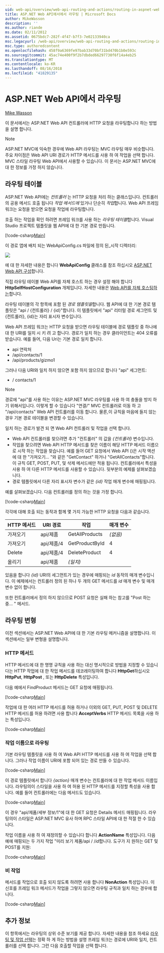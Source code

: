 ```yaml
---
uid: web-api/overview/web-api-routing-and-actions/routing-in-aspnet-web-api
title: ASP.NET Web API에서에서 라우팅 | Microsoft Docs
author: MikeWasson
description: ''
ms.author: riande
ms.date: 02/11/2012
ms.assetid: 0675bdc7-282f-4f47-b7f3-7e02133940ca
msc.legacyurl: /web-api/overview/web-api-routing-and-actions/routing-in-aspnet-web-api
msc.type: authoredcontent
ms.openlocfilehash: 458f9a6369fe97bab33d70bf31bd470b1b0e593c
ms.sourcegitcommit: 45ac74e400f9f2b7dbded66297730f6f14a4eb25
ms.translationtype: MT
ms.contentlocale: ko-KR
ms.lasthandoff: 08/16/2018
ms.locfileid: "41829135"
---
```

<a name="routing-in-aspnet-web-api"></a>ASP.NET Web API에서 라우팅
====================
[Mike Wasson](https://github.com/MikeWasson)

이 문서에서는 ASP.NET Web API 컨트롤러에 HTTP 요청을 라우팅합니다 하는 방법을 설명 합니다.

> [!NOTE]
> ASP.NET MVC에 익숙한 경우에 Web API 라우팅는 MVC 라우팅 매우 비슷합니다. 주요 차이점은 Web API URI 경로가 HTTP 메서드를 사용 하 여 작업을 선택 합니다. MVC 스타일 라우팅 Web API에서 사용할 수 있습니다. 이 문서는 ASP.NET MVC에 대 한 정보를 가정 하지 않습니다.


## <a name="routing-tables"></a>라우팅 테이블

ASP.NET Web API에는 *컨트롤러* 는 HTTP 요청을 처리 하는 클래스입니다. 컨트롤러의 공용 메서드 호출 됩니다 *작업 메서드에* 있거나 단순히 *작업*합니다. Web API 프레임 워크는 요청을 받으면 요청을 작업에 라우팅합니다.

호출 하는 작업을 확인 하려면 프레임 워크를 사용 하는 *라우팅 테이블*합니다. Visual Studio 프로젝트 템플릿을 웹 API에 대 한 기본 경로 만듭니다.

[!code-csharp[Main](routing-in-aspnet-web-api/samples/sample1.cs)]

이 경로 앱에 배치 되는 WebApiConfig.cs 파일에 정의 된\_시작 디렉터리:

![](routing-in-aspnet-web-api/_static/image1.png)

에 대 한 자세한 내용은 합니다 **WebApiConfig** 클래스를 참조 하십시오 [ASP.NET Web API 구성](../advanced/configuring-aspnet-web-api.md)합니다.

직접 라우팅 테이블 Web API를 자체 호스트 하는 경우 설정 해야 합니다 **HttpSelfHostConfiguration** 개체입니다. 자세한 내용은 [Web API를 자체 호스팅하는](../older-versions/self-host-a-web-api.md)합니다.

라우팅 테이블의 각 항목에 포함 된 *경로 템플릿을*합니다. 웹 API에 대 한 기본 경로 템플릿은 &quot;api / {컨트롤러} / {id}&quot;합니다. 이 템플릿에서 &quot;api&quot; 리터럴 경로 세그먼트 및 {컨트롤러}, {id}는 자리 표시자 변수입니다.

Web API 프레임 워크는 HTTP 요청을 받으면 라우팅 테이블에 경로 템플릿 중 하나에 대 한 URI를 일치 시 키 려 고 합니다. 경로가 일치 하는 경우 클라이언트는 404 오류를 받습니다. 예를 들어, 다음 Uri는 기본 경로 일치 합니다.

- api 연락처
- /api/contacts/1
- /api/products/gizmo1

그러나 다음 URI와 일치 하지 않으면 포함 하지 않으므로 합니다 &quot;api&quot; 세그먼트:

- / contacts/1

> [!NOTE]
> 경로에 "api"를 사용 하는 이유는 ASP.NET MVC 라우팅를 사용 하 여 충돌을 방지 하기 위해서입니다. 이렇게 할 수 있습니다 &quot;연결/&quot; MVC 컨트롤러로 이동 하 고 &quot;/api/contacts&quot; Web API 컨트롤러를 이동 합니다. 물론,이 규칙을 마음에 들지 않는 경우 기본 경로 테이블을 변경할 수 있습니다.

일치 하는 경로가 발견 되 면 Web API 컨트롤러 및 작업을 선택 합니다.

- Web API 컨트롤러를 찾으려면 추가 &quot;컨트롤러&quot; 의 값을 *{컨트롤러}* 변수입니다.
- 작업을 찾으려면 Web API HTTP 메서드를 찾은 이름이 해당 HTTP 메서드 이름으로 시작 하는 작업을 찾습니다. 예를 들어 GET 요청에서 Web API ()은 시작 액션에 대 한 &quot;가져오기... &quot;와 같은 &quot;GetContact&quot; 하거나 &quot;GetAllContacts&quot;합니다. 이 규칙 GET, POST, PUT, 및 삭제 메서드에만 적용 됩니다. 컨트롤러에서 특성을 사용 하 여 다른 HTTP 메서드를 사용할 수 있습니다. 뒷부분의 예제를 살펴보겠습니다.
- 경로 템플릿에서 다른 자리 표시자 변수가 같은 *{id}* 작업 매개 변수에 매핑됩니다.

예를 살펴보겠습니다. 다음 컨트롤러를 정의 하는 것을 가정 합니다.

[!code-csharp[Main](routing-in-aspnet-web-api/samples/sample2.cs)]

각각에 대해 호출 되는 동작과 함께 몇 가지 가능한 HTTP 요청을 다음과 같습니다.

| HTTP 메서드 | URI 경로 | 작업 | 매개 변수 |
| --- | --- | --- | --- |
| 가져오기 | api/제품 | GetAllProducts | *(없음)* |
| 가져오기 | api/제품/4 | GetProductById | 4 |
| Delete | api/제품/4 | DeleteProduct | 4 |
| 올리기 | api/제품 | *(일치)* |  |

있음을 합니다 *{id}* URI의 세그먼트가 있는 경우에 매핑되는 *id* 동작의 매개 변수입니다. 이 예제에서는 컨트롤러 정의 된 하나 두 개의 GET 메서드를 *id* 매개 변수 및 매개 변수 없이 합니다.

또한 컨트롤러에서 정의 하지 않으므로 POST 요청은 실패 하는 참고를 &quot;Post 하는 중... &quot; 메서드.

## <a name="routing-variations"></a>라우팅 변형

이전 섹션에서는 ASP.NET Web API에 대 한 기본 라우팅 메커니즘을 설명합니다. 이 섹션에서는 일부 변형을 설명합니다.

### <a name="http-methods"></a>HTTP 메서드

HTTP 메서드에 대 한 명명 규칙을 사용 하는 대신 명시적으로 방법을 지정할 수 있습니다는 HTTP 작업에 대 한 작업 메서드를 데코레이팅하여 합니다 **HttpGet**하십시오 **HttpPut**, **HttpPost** , 또는 **HttpDelete** 특성입니다.

다음 예에서 FindProduct 메서드는 GET 요청에 매핑됩니다.

[!code-csharp[Main](routing-in-aspnet-web-api/samples/sample3.cs)]

작업에 대 한 여러 HTTP 메서드를 허용 하거나 이외의 GET, PUT, POST 및 DELETE HTTP 메서드를 허용 하려면 사용 합니다 **AcceptVerbs** HTTP 메서드 목록을 사용 하는 특성입니다.

[!code-csharp[Main](routing-in-aspnet-web-api/samples/sample4.cs)]

<a id="routing_by_action_name"></a>
### <a name="routing-by-action-name"></a>작업 이름으로 라우팅

기본 라우팅 템플릿을 사용 하 여 Web API HTTP 메서드를 사용 하 여 작업을 선택 합니다. 그러나 작업 이름이 URI에 포함 되어 있는 경로 만들 수 있습니다.

[!code-csharp[Main](routing-in-aspnet-web-api/samples/sample5.cs)]

이 경로 템플릿에서 합니다 *{action}* 매개 변수는 컨트롤러에 대 한 작업 메서드 이름입니다. 라우팅의이 스타일을 사용 하 여 허용 된 HTTP 메서드를 지정할 특성을 사용 합니다. 예를 들어 컨트롤러에는 다음 메서드도 있습니다.

[!code-csharp[Main](routing-in-aspnet-web-api/samples/sample6.cs)]

이 경우 "api/제품/세부 정보/1"에 대 한 GET 요청은 Details 메서드 매핑됩니다. 라우팅의이 스타일은 ASP.NET MVC 유사 하며 RPC 스타일 API에 대 한 적절 한 수 있습니다.

작업 이름을 사용 하 여 재정의할 수 있습니다 합니다 **ActionName** 특성입니다. 다음 예에 매핑되는 두 가지 작업 &quot;미리 보기 제품/api / /*id*합니다. 도구가 지 원하는 GET 및 POST를 지원:

[!code-csharp[Main](routing-in-aspnet-web-api/samples/sample7.cs)]

### <a name="non-actions"></a>비 작업

메서드를 작업으로 호출 되지 않도록 하려면 사용 합니다 **NonAction** 특성입니다. 이 신호를 프레임 워크 메서드가 작업을 그렇지 않으면 라우팅 규칙과 일치 하는 경우에 합니다.

[!code-csharp[Main](routing-in-aspnet-web-api/samples/sample8.cs)]

## <a name="further-reading"></a>추가 정보

이 항목에서는 라우팅의 상위 수준 보기를 제공 합니다. 자세한 내용을 참조 하세요 [라우팅 및 작업 선택](routing-and-action-selection.md)는 정확 하 게 하는 방법을 설명 프레임 워크는 경로에 URI와 일치, 컨트롤러를 선택 합니다. 그런 다음 호출할 작업을 선택 합니다.
